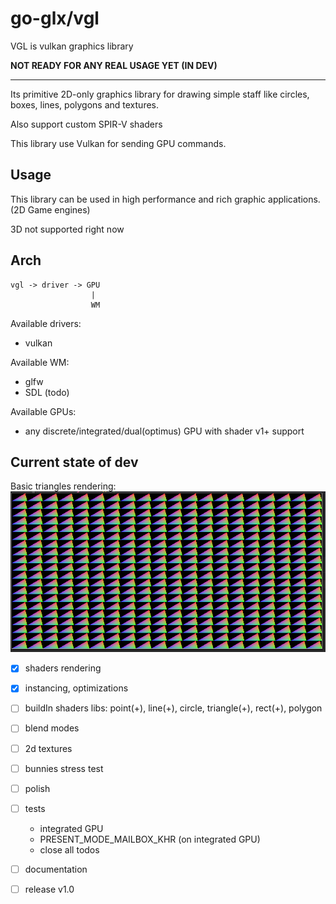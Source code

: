 # go-glx/vgl

VGL is vulkan graphics library

__NOT READY FOR ANY REAL USAGE YET (IN DEV)__

---

Its primitive 2D-only graphics library for drawing simple staff like circles, boxes, lines, polygons and textures.

Also support custom SPIR-V shaders

This library use Vulkan for sending GPU commands.

## Usage

This library can be used in high performance and rich graphic
applications. (2D Game engines)

3D not supported right now

## Arch

```
vgl -> driver -> GPU
                  |
                  WM
```

Available drivers:
- vulkan

Available WM:
- glfw
- SDL (todo)

Available GPUs:
- any discrete/integrated/dual(optimus) GPU with shader v1+ support

## Current state of dev

Basic triangles rendering:
![example](./example/triangles.png)

- [x] shaders rendering
- [x] instancing, optimizations
- [ ] buildIn shaders libs: point(+), line(+), circle, triangle(+), rect(+), polygon
- [ ] blend modes
- [ ] 2d textures
- [ ] bunnies stress test
- [ ] polish
- [ ] tests
  - integrated GPU 
  - PRESENT_MODE_MAILBOX_KHR (on integrated GPU)
  - close all todos
- [ ] documentation
- [ ] release v1.0


